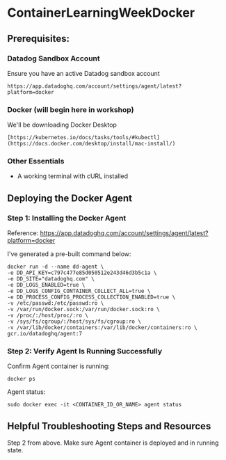 # ContainerLearningWeekDocker

## Prerequisites:

### Datadog Sandbox Account

Ensure you have an active Datadog sandbox account
```
https://app.datadoghq.com/account/settings/agent/latest?platform=docker
```

### Docker (will begin here in workshop)

We'll be downloading Docker Desktop
```
[https://kubernetes.io/docs/tasks/tools/#kubectl](https://docs.docker.com/desktop/install/mac-install/)
```

### Other Essentials

- A working terminal with cURL installed


## Deploying the Docker Agent

### Step 1: Installing the Docker Agent

Reference: https://app.datadoghq.com/account/settings/agent/latest?platform=docker

I've generated a pre-built command below:
```
docker run -d --name dd-agent \
-e DD_API_KEY=c797c477e85d050512e243d46d3b5c1a \
-e DD_SITE="datadoghq.com" \
-e DD_LOGS_ENABLED=true \
-e DD_LOGS_CONFIG_CONTAINER_COLLECT_ALL=true \
-e DD_PROCESS_CONFIG_PROCESS_COLLECTION_ENABLED=true \
-v /etc/passwd:/etc/passwd:ro \
-v /var/run/docker.sock:/var/run/docker.sock:ro \
-v /proc/:/host/proc/:ro \
-v /sys/fs/cgroup/:/host/sys/fs/cgroup:ro \
-v /var/lib/docker/containers:/var/lib/docker/containers:ro \
gcr.io/datadoghq/agent:7
```

### Step 2: Verify Agent Is Running Successfully

Confirm Agent container is running:
```
docker ps
```

Agent status:

```
sudo docker exec -it <CONTAINER_ID_OR_NAME> agent status
```


## Helpful Troubleshooting Steps and Resources

Step 2 from above. Make sure Agent container is deployed and in running state.


